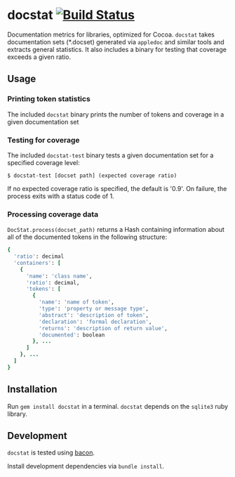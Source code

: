 # docstat [![Build Status](https://travis-ci.org/kattrali/docstat.svg?branch=master)](https://travis-ci.org/kattrali/docstat)

Documentation metrics for libraries, optimized for Cocoa. `docstat` takes documentation sets (*.docset) generated via `appledoc` and similar tools and extracts general statistics. It also includes a binary for testing that coverage exceeds a given ratio.

## Usage

### Printing token statistics

The included `docstat` binary prints the number of tokens and coverage in a given documentation set

### Testing for coverage

The included `docstat-test` binary tests a given documentation set for a specified coverage level:

    $ docstat-test [docset path] (expected coverage ratio)

If no expected coverage ratio is specified, the default is '0.9'. On failure, the process exits with a status code of 1.

### Processing coverage data

`DocStat.process(docset_path)` returns a Hash containing information about all of the documented tokens in the following structure:

```ruby
{
  'ratio': decimal
  'containers': [
    {
      'name': 'class name',
      'ratio': decimal,
      'tokens': [
        {
          'name': 'name of token',
          'type': 'property or message type',
          'abstract': 'description of token',
          'declaration': 'formal declaration',
          'returns': 'description of return value',
          'documented': boolean
        }, ...
      ]
    }, ...
  ]
}
```

## Installation

Run `gem install docstat` in a terminal. `docstat` depends on the `sqlite3` ruby library.

## Development

`docstat` is tested using [bacon](https://github.com/chneukirchen/bacon).

Install development dependencies via `bundle install`.
